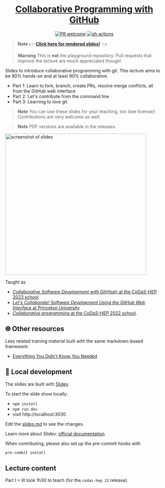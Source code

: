 <div align="center">

<h1><a href="https://klieret.github.io/collaborative-programming-github/">Collaborative Programming with GitHub</a></h1>

[![PR welcome](https://img.shields.io/badge/PR-Welcome-%23FF8300.svg)](https://git-scm.com/book/en/v2/GitHub-Contributing-to-a-Project)
[![gh actions](https://github.com/klieret/collaborative-programming-github/actions/workflows/deploy.yml/badge.svg)](https://github.com/klieret/collaborative-programming-github/actions)

</div>

> **Note**
> 👉 [**Click here for rendered slides!**](https://klieret.github.io/collaborative-programming-github/) 👈

> **Warning**
> This is **not** the playground repository.
> Pull requests that improve the lecture are much appreciated though!

Slides to introduce collaborative programming with git. 
This lecture aims to be 90% hands-on and at least 90% collaborative.

- Part 1: Learn to fork, branch, create PRs, resolve merge conflicts, all from the GitHub web interface
- Part 2: Let's contribute from the command line
- Part 3: Learning to love git

> **Note**
> You can use these slides for your teaching, too (see license)! Contributions are very welcome as well.

> **Note**
> PDF versions are available in the releases.

<img width="450" alt="screenshot of slides" src="https://user-images.githubusercontent.com/13602468/201176505-ae9f2416-2b37-4ccf-a02d-85b600d5a3ae.png">

Taught as

- [*Collaborative Software Development with Git(Hub)* at the CoDaS-HEP 2023 school](https://indico.cern.ch/event/1287965/)
- [*Let's Collaborate! Software Development Using the GitHub Web Interface* at Princeton University](https://gradschool.princeton.edu/events/2023/lets-collaborate-software-development-using-github-web-interface)
- [*Collaborative programming* at the CoDaS-HEP 2022 school](https://indico.cern.ch/event/1151367/).

## 🌐 Other resources

Less related training material built with the same markdown-based framework:

* [Everything You Didn't Know You Needed](https://github.com/klieret/everything-you-didnt-now-you-needed)

## 🧰 Local development

The slides are built with [Slidev](https://github.com/slidevjs/slidev).

To start the slide show locally:

- `npm install`
- `npm run dev`
- visit http://localhost:3030

Edit the [slides.md](./slides.md) to see the changes.

Learn more about Slidev: [official documentation](https://sli.dev/).

When contributing, please also set up the pre-commit hooks with

```bash
pre-commit install
```

## Lecture content

Part I + III took 1h30 to teach (for the `codas-hep 22` release).
